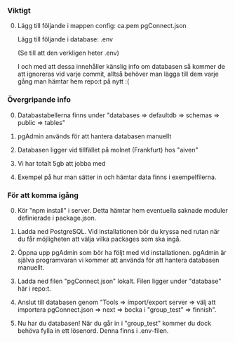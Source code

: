 
### Viktigt

0. Lägg till följande i mappen config:
   ca.pem   pgConnect.json

   Lägg till följande i database:
   .env

   (Se till att den verkligen heter .env)

   I och med att dessa innehåller känslig info om databasen
   så kommer de att ignoreras vid varje commit, alltså behöver
   man lägga till dem varje gång man hämtar hem repo:t på nytt :(

### Övergripande info

0. Databastabellerna finns under 
   "databases => defaultdb => schemas => public => tables"

0. pgAdmin används för att hantera databasen manuellt

0. Databasen ligger vid tillfället på molnet (Frankfurt) hos "aiven"
   
0. Vi har totalt 5gb att jobba med

0. Exempel på hur man sätter in och hämtar data
   finns i exempelfilerna.

### För att komma igång

0. Kör "npm install" i server.
   Detta hämtar hem eventuella saknade moduler definierade i package.json.

1. Ladda ned PostgreSQL. Vid installationen bör du kryssa ned rutan när du får möjligheten att välja vilka packages som ska ingå.

2. Öppna upp pgAdmin som bör ha följt med vid installationen.
   pgAdmin är själva programvaran vi kommer att använda för
   att hantera databasen manuellt.

3. Ladda ned filen "pgConnect.json" lokalt.
   Filen ligger under "database" här i repo:t.

4. Anslut till databasen genom 
   "Tools => import/export server => välj att importera pgConnect.json => next => bocka i "group_test" => finnish".

5. Nu har du databasen!
   När du går in i "group_test" kommer du dock behöva fylla in ett lösenord. Denna finns i .env-filen.